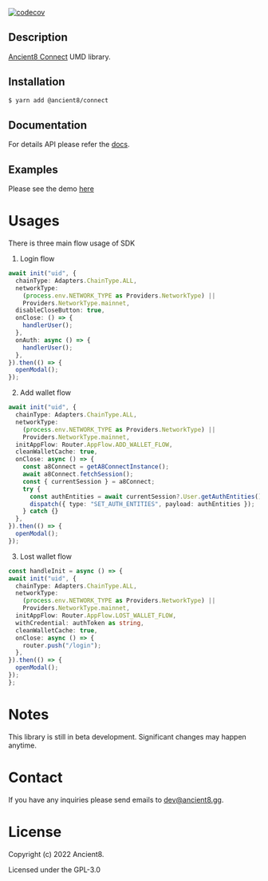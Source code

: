 [![codecov](https://codecov.io/gh/ancient8-dev/a8-id-backend/branch/main/graph/badge.svg?token=IBW28NGP2I)](https://codecov.io/gh/ancient8-dev/a8-id-backend)

## Description

[Ancient8 Connect](https://id.ancient8.gg) UMD library.

## Installation

```bash
$ yarn add @ancient8/connect
```

## Documentation

For details API please refer the [docs](https://docs.ancient8.dev/modules.html#default).

## Examples

Please see the demo [here](https://git.ancient8.gg/ancient8-dev/a8-uid/a8-connect-demo)

# Usages

There is three main flow usage of SDK
1. Login flow

```ts
await init("uid", {
  chainType: Adapters.ChainType.ALL,
  networkType:
    (process.env.NETWORK_TYPE as Providers.NetworkType) ||
    Providers.NetworkType.mainnet,
  disableCloseButton: true,
  onClose: () => {
    handlerUser();
  },
  onAuth: async () => {
    handlerUser();
  },
}).then(() => {
  openModal();
});
```

2. Add wallet flow
```ts
await init("uid", {
  chainType: Adapters.ChainType.ALL,
  networkType:
    (process.env.NETWORK_TYPE as Providers.NetworkType) ||
    Providers.NetworkType.mainnet,
  initAppFlow: Router.AppFlow.ADD_WALLET_FLOW,
  cleanWalletCache: true,
  onClose: async () => {
    const a8Connect = getA8ConnectInstance();
    await a8Connect.fetchSession();
    const { currentSession } = a8Connect;
    try {
      const authEntities = await currentSession?.User.getAuthEntities();
      dispatch({ type: "SET_AUTH_ENTITIES", payload: authEntities });
    } catch {}
  },
}).then(() => {
  openModal();
});
```

3. Lost wallet flow
```ts
const handleInit = async () => {
await init("uid", {
  chainType: Adapters.ChainType.ALL,
  networkType:
    (process.env.NETWORK_TYPE as Providers.NetworkType) ||
    Providers.NetworkType.mainnet,
  initAppFlow: Router.AppFlow.LOST_WALLET_FLOW,
  withCredential: authToken as string,
  cleanWalletCache: true,
  onClose: async () => {
    router.push("/login");
  },
}).then(() => {
  openModal();
});
};
```

# Notes

This library is still in beta development. Significant changes may happen anytime.

# Contact

If you have any inquiries please send emails to dev@ancient8.gg.

# License

Copyright (c) 2022 Ancient8.

Licensed under the GPL-3.0

